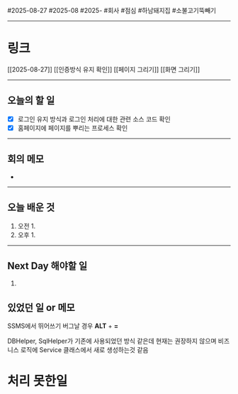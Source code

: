 #2025-08-27 #2025-08 #2025- 
#회사 #점심 #하남돼지집 #소불고기뚝빼기
 
------
# 링크 
[[2025-08-27]]
[[인증방식 유지 확인]]
[[페이지 그리기]]
[[화면 그리기]]

---
## 오늘의 할 일
- [x] 로그인 유지 방식과 로그인 처리에 대한 관련 소스 코드 확인
- [x] 홈페이지에 페이지를 뿌리는 프로세스 확인
---
## 회의 메모
- 
---
## 오늘 배운 것
1. 오전
    1. 
2. 오후
    1. 
---
## Next Day 해야할 일
1. 


## 있었던 일 or 메모
SSMS에서 뛰어쓰기 버그날 경우 **ALT** + **=**

DBHelper, SqlHelper가 기존에 사용되었던 방식 같은데 현재는 권장하지 않으며 
비즈니스 로직에 Service 클래스에서 새로 생성하는것 같음

# 처리 못한일